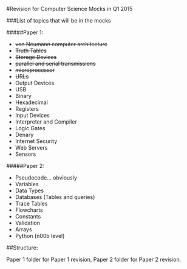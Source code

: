 #Revision for Computer Science Mocks in Q1 2015

###List of topics that will be in the mocks

#####Paper 1:

* ~~von Neumann computer architecture~~
* ~~Truth Tables~~
* ~~Storage Devices~~
* ~~parallel and serial transmissions~~
* ~~microprocessor~~
* ~~URLs~~
* Output Devices
* USB
* Binary
* Hexadecimal
* Registers
* Input Devices
* Interpreter and Compiler
* Logic Gates
* Denary
* Internet Security
* Web Servers
* Sensors

#####Paper 2:

* Pseudocode… obviously
* Variables
* Data Types
* Databases (Tables and queries)
* Trace Tables
* Flowcharts
* Constants
* Validation
* Arrays
* Python (n00b level)

##Structure:

Paper 1 folder for Paper 1 revision, Paper 2 folder for Paper 2 revision.
